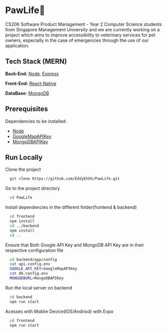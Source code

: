 # PawLife🐾

CS206 Software Product Management - Year 2 Computer Science students from Singapore Management University 
and we are currently working on a project which aims to improve accessibility to veterinary services 
for pet owners, especially in the case of emergencies through the use of our application.
 
## Tech Stack (MERN)

**Back-End:** [Node](https://nodejs.org/en), [Express](https://expressjs.com/)

**Front-End:** [React-Native](https://reactnative.dev/)

**DataBase:** [MongoDB](https://www.mongodb.com/)


## Prerequisites

Dependencies to be installed:
* [Node](https://nodejs.org/en/download) 
* [GoogleMapAPIKey](https://developers.google.com/maps)
* [MongoDBAPIKey](https://www.mongodb.com/docs/atlas/app-services/authentication/api-key/)

## Run Locally

Clone the project

```bash
  git clone https://github.com/EddyEhhh/PawLife.git
```

Go to the project directory

```bash
  cd PawLife
```

Install dependencies in the different folder(frontend & backend)

```bash
  cd frontend
  npm install
  cd ../backend
  npm install
  cd ..
```

Ensure that Both Google API Key and MongoDB API Key are in their respective configuration file 
```bash
  cd backend/app/config
  cat api.config.env
  GOOGLE_API_KEY=GoogleMapAPIKey
  cat db.config.env
  MONGODBURL=MongoDBAPIKey
```

Run the local server on backend
```bash
  cd backend
  npm run start
```
Acesses with Moblie Device(IOS/Andriod) with Expo
```bash
  cd frontend
  npm run start
```
